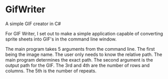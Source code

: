 # GifWriter
A simple GIF creator in C#

For GIF Writer, I set out to make a simple application capable of converting sprite sheets into GIF's in the command line window. 

The main program takes 5 arguments from the command line.  The first being the image name.  The user only needs to know the relative path.  The main program 
determines the exact path.  The second argument is the output path for the GIF. The 3rd and 4th are the number of rows and columns.  The 5th is the number of repeats.
